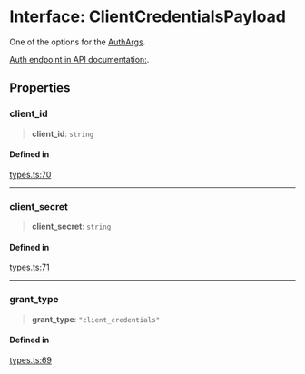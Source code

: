# Interface: ClientCredentialsPayload

One of the options for the [AuthArgs](/docs/packages/SDK/type-aliases/AuthArgs.md).

[Auth endpoint in API documentation:](https://monerium.dev/api-docs#operation/auth).

## Properties

### client\_id

> **client\_id**: `string`

#### Defined in

[types.ts:70](https://github.com/monerium/js-monorepo/blob/main/packages/sdk/src/types.ts#L70)

***

### client\_secret

> **client\_secret**: `string`

#### Defined in

[types.ts:71](https://github.com/monerium/js-monorepo/blob/main/packages/sdk/src/types.ts#L71)

***

### grant\_type

> **grant\_type**: `"client_credentials"`

#### Defined in

[types.ts:69](https://github.com/monerium/js-monorepo/blob/main/packages/sdk/src/types.ts#L69)
